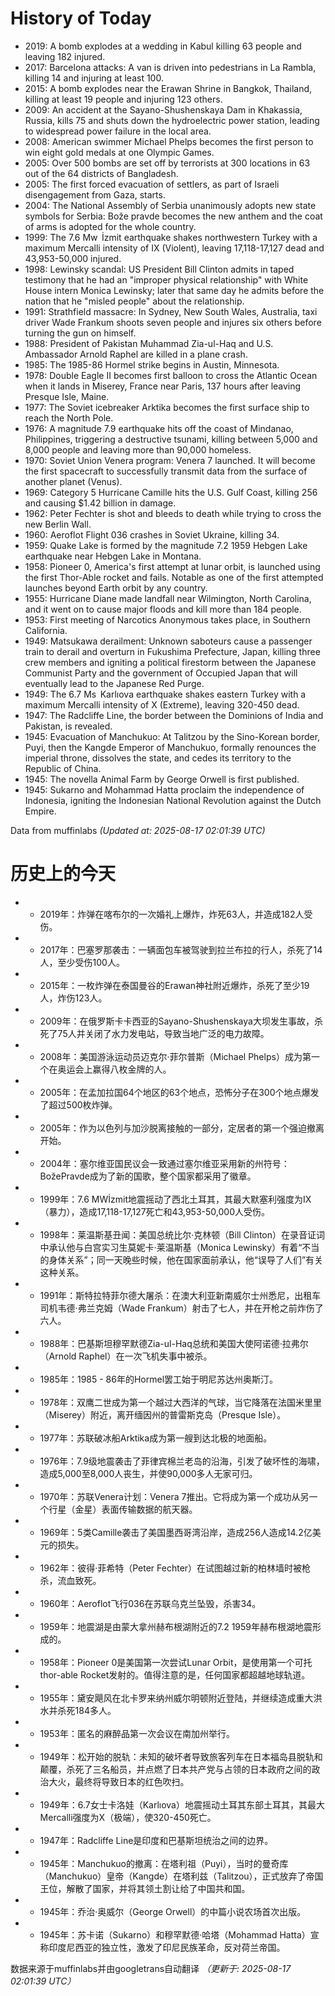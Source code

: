 # History of Today 

- 2019: A bomb explodes at a wedding in Kabul killing 63 people and leaving 182 injured.
- 2017: Barcelona attacks: A van is driven into pedestrians in La Rambla, killing 14 and injuring at least 100.
- 2015: A bomb explodes near the Erawan Shrine in Bangkok, Thailand, killing at least 19 people and injuring 123 others.
- 2009: An accident at the Sayano-Shushenskaya Dam in Khakassia, Russia, kills 75 and shuts down the hydroelectric power station, leading to widespread power failure in the local area.
- 2008: American swimmer Michael Phelps becomes the first person to win eight gold medals at one Olympic Games.
- 2005: Over 500 bombs are set off by terrorists at 300 locations in 63 out of the 64 districts of Bangladesh.
- 2005: The first forced evacuation of settlers, as part of Israeli disengagement from Gaza, starts.
- 2004: The National Assembly of Serbia unanimously adopts new state symbols for Serbia: Bože pravde becomes the new anthem and the coat of arms is adopted for the whole country.
- 1999: The 7.6 Mw  İzmit earthquake shakes northwestern Turkey with a maximum Mercalli intensity of IX (Violent), leaving 17,118-17,127 dead and 43,953-50,000 injured.
- 1998: Lewinsky scandal: US President Bill Clinton admits in taped testimony that he had an "improper physical relationship" with White House intern Monica Lewinsky; later that same day he admits before the nation that he "misled people" about the relationship.
- 1991: Strathfield massacre: In Sydney, New South Wales, Australia, taxi driver Wade Frankum shoots seven people and injures six others before turning the gun on himself.
- 1988: President of Pakistan Muhammad Zia-ul-Haq and U.S. Ambassador Arnold Raphel are killed in a plane crash.
- 1985: The 1985-86 Hormel strike begins in Austin, Minnesota.
- 1978: Double Eagle II becomes first balloon to cross the Atlantic Ocean when it lands in Miserey, France near Paris, 137 hours after leaving Presque Isle, Maine.
- 1977: The Soviet icebreaker Arktika becomes the first surface ship to reach the North Pole.
- 1976: A magnitude 7.9 earthquake hits off the coast of Mindanao, Philippines, triggering a destructive tsunami, killing between 5,000 and 8,000 people and leaving more than 90,000 homeless.
- 1970: Soviet Union Venera program: Venera 7 launched. It will become the first spacecraft to successfully transmit data from the surface of another planet (Venus).
- 1969: Category 5 Hurricane Camille hits the U.S. Gulf Coast, killing 256 and causing $1.42 billion in damage.
- 1962: Peter Fechter is shot and bleeds to death while trying to cross the new Berlin Wall.
- 1960: Aeroflot Flight 036 crashes in Soviet Ukraine, killing 34.
- 1959: Quake Lake is formed by the magnitude 7.2 1959 Hebgen Lake earthquake near Hebgen Lake in Montana.
- 1958: Pioneer 0, America's first attempt at lunar orbit, is launched using the first Thor-Able rocket and fails. Notable as one of the first attempted launches beyond Earth orbit by any country.
- 1955: Hurricane Diane made landfall near Wilmington, North Carolina, and it went on to cause major floods and kill more than 184 people.
- 1953: First meeting of Narcotics Anonymous takes place, in Southern California.
- 1949: Matsukawa derailment: Unknown saboteurs cause a passenger train to derail and overturn in Fukushima Prefecture, Japan, killing three crew members and igniting a political firestorm between the Japanese Communist Party and the government of Occupied Japan that will eventually lead to the Japanese Red Purge.
- 1949: The 6.7 Ms  Karlıova earthquake shakes eastern Turkey with a maximum Mercalli intensity of X (Extreme), leaving 320-450 dead.
- 1947: The Radcliffe Line, the border between the Dominions of India and Pakistan, is revealed.
- 1945: Evacuation of Manchukuo: At Talitzou by the Sino-Korean border, Puyi, then the Kangde Emperor of Manchukuo, formally renounces the imperial throne, dissolves the state, and cedes its territory to the Republic of China.
- 1945: The novella Animal Farm by George Orwell is first published.
- 1945: Sukarno and Mohammad Hatta proclaim the independence of Indonesia, igniting the Indonesian National Revolution against the Dutch Empire.

Data from muffinlabs
*(Updated at: 2025-08-17 02:01:39 UTC)*

# 历史上的今天 

- -  2019年：炸弹在喀布尔的一次婚礼上爆炸，炸死63人，并造成182人受伤。
- -  2017年：巴塞罗那袭击：一辆面包车被驾驶到拉兰布拉的行人，杀死了14人，至少受伤100人。
- -  2015年：一枚炸弹在泰国曼谷的Erawan神社附近爆炸，杀死了至少19人，炸伤123人。
- -  2009年：在俄罗斯卡卡西亚的Sayano-Shushenskaya大坝发生事故，杀死了75人并关闭了水力发电站，导致当地广泛的电力故障。
- -  2008年：美国游泳运动员迈克尔·菲尔普斯（Michael Phelps）成为第一个在奥运会上赢得八枚金牌的人。
- -  2005年：在孟加拉国64个地区的63个地点，恐怖分子在300个地点爆发了超过500枚炸弹。
- -  2005年：作为以色列与加沙脱离接触的一部分，定居者的第一个强迫撤离开始。
- -  2004年：塞尔维亚国民议会一致通过塞尔维亚采用新的州符号：BožePravde成为了新的国歌，整个国家都采用了徽章。
- -  1999年：7.6 MWİzmit地震摇动了西北土耳其，其最大默塞利强度为IX（暴力），造成17,118-17,127死亡和43,953-50,000人受伤。
- -  1998年：莱温斯基丑闻：美国总统比尔·克林顿（Bill Clinton）在录音证词中承认他与白宫实习生莫妮卡·莱温斯基（Monica Lewinsky）有着“不当的身体关系”；同一天晚些时候，他在国家面前承认，他“误导了人们”有关这种关系。
- -  1991年：斯特拉特菲尔德大屠杀：在澳大利亚新南威尔士州悉尼，出租车司机韦德·弗兰克姆（Wade Frankum）射击了七人，并在开枪之前炸伤了六人。
- -  1988年：巴基斯坦穆罕默德Zia-ul-Haq总统和美国大使阿诺德·拉弗尔（Arnold Raphel）在一次飞机失事中被杀。
- -  1985年：1985  -  86年的Hormel罢工始于明尼苏达州奥斯汀。
- -  1978年：双鹰二世成为第一个越过大西洋的气球，当它降落在法国米里里（Miserey）附近，离开缅因州的普雷斯克岛（Presque Isle）。
- -  1977年：苏联破冰船Arktika成为第一艘到达北极的地面船。
- -  1976年：7.9级地震袭击了菲律宾棉兰老岛的沿海，引发了破坏性的海啸，造成5,000至8,000人丧生，并使90,000多人无家可归。
- -  1970年：苏联Venera计划：Venera 7推出。它将成为第一个成功从另一个行星（金星）表面传输数据的航天器。
- -  1969年：5类Camille袭击了美国墨西哥湾沿岸，造成256人造成14.2亿美元的损失。
- -  1962年：彼得·菲希特（Peter Fechter）在试图越过新的柏林墙时被枪杀，流血致死。
- -  1960年：Aeroflot飞行036在苏联乌克兰坠毁，杀害34。
- -  1959年：地震湖是由蒙大拿州赫布根湖附近的7.2 1959年赫布根湖地震形成的。
- -  1958年：Pioneer 0是美国第一次尝试Lunar Orbit，是使用第一个可托thor-able Rocket发射的。值得注意的是，任何国家都超越地球轨道。
- -  1955年：黛安飓风在北卡罗来纳州威尔明顿附近登陆，并继续造成重大洪水并杀死184多人。
- -  1953年：匿名的麻醉品第一次会议在南加州举行。
- -  1949年：松开始的脱轨：未知的破坏者导致旅客列车在日本福岛县脱轨和颠覆，杀死了三名船员，并点燃了日本共产党与占领的日本政府之间的政治大火，最终将导致日本的红色吹扫。
- -  1949年：6.7女士卡洛娃（Karlıova）地震摇动土耳其东部土耳其，其最大Mercalli强度为X（极端），使320-450死亡。
- -  1947年：Radcliffe Line是印度和巴基斯坦统治之间的边界。
- -  1945年：Manchukuo的撤离：在塔利祖（Puyi），当时的曼奇库（Manchukuo）皇帝（Kangde）在塔利兹（Talitzou），正式放弃了帝国王位，解散了国家，并将其领土割让给了中国共和国。
- -  1945年：乔治·奥威尔（George Orwell）的中篇小说农场首次出版。
- -  1945年：苏卡诺（Sukarno）和穆罕默德·哈塔（Mohammad Hatta）宣称印度尼西亚的独立性，激发了印尼民族革命，反对荷兰帝国。

数据来源于muffinlabs并由googletrans自动翻译
*（更新于: 2025-08-17 02:01:39 UTC）*
